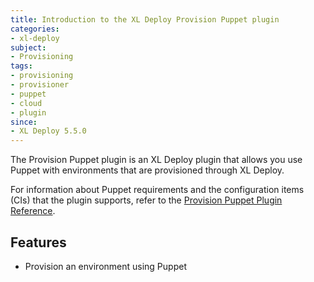 ```yaml
---
title: Introduction to the XL Deploy Provision Puppet plugin
categories:
- xl-deploy
subject:
- Provisioning
tags:
- provisioning
- provisioner
- puppet
- cloud
- plugin
since:
- XL Deploy 5.5.0
---
```


The Provision Puppet plugin is an XL Deploy plugin that allows you use Puppet with environments that are provisioned through XL Deploy.

For information about Puppet requirements and the configuration items (CIs) that the plugin supports, refer to the [Provision Puppet Plugin Reference](/xl-deploy-xld-provision-puppet-plugin/latest/provisionPuppetPluginManual.html).

## Features

* Provision an environment using Puppet
